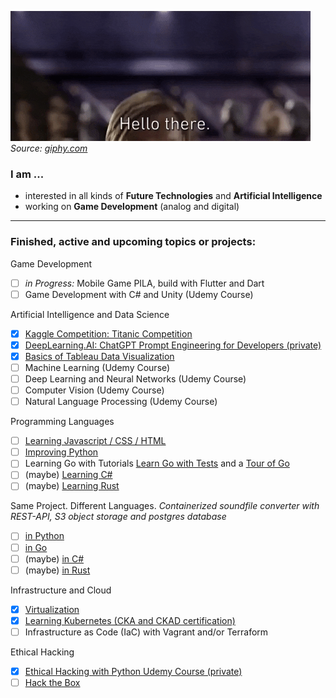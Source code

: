![alt text](./giphy-hello-there.gif)\
_Source: [giphy.com](https://giphy.com/gifs/starwars-star-wars-episode-3-xTiIzJSKB4l7xTouE8)_

<!--
**FOehlschlaeger/FOehlschlaeger** is a ✨ _special_ ✨ repository because its `README.md` (this file) appears on your GitHub profile.
-->

### I am ...
- interested in all kinds of **Future Technologies** and **Artificial Intelligence**
- working on **Game Development** (analog and digital)

<!--
---
### OpenSource Contributions
- [Deepl Python](https://github.com/DeepLcom/deepl-python)
- ...
-->

---
### Finished, active and upcoming topics or projects:
Game Development
- [ ] *in Progress:* Mobile Game PILA, build with Flutter and Dart
- [ ] Game Development with C# and Unity (Udemy Course)

Artificial Intelligence and Data Science
- [x] [Kaggle Competition: Titanic Competition](https://github.com/FOehlschlaeger/Kaggle_Titanic)
- [x] [DeepLearning.AI: ChatGPT Prompt Engineering for Developers (private)](https://github.com/FOehlschlaeger/deeplearning.ai-courses/tree/main/ChatGPT-Prompt-Engineering-for-Developers)
- [x] [Basics of Tableau Data Visualization](https://github.com/FOehlschlaeger/udemy-tableau-fundamentals-of-data-visualization)
- [ ] Machine Learning (Udemy Course)
- [ ] Deep Learning and Neural Networks (Udemy Course)
- [ ] Computer Vision (Udemy Course)
- [ ] Natural Language Processing (Udemy Course)

Programming Languages
- [ ] [Learning Javascript / CSS / HTML](https://github.com/FOehlschlaeger/Learning-Javascript-CSS-HTML)
- [ ] [Improving Python](https://github.com/FOehlschlaeger/Improving-Python)
- [ ] Learning Go with Tutorials [Learn Go with Tests](https://github.com/FOehlschlaeger/Learn-Go-with-Tests) and a [Tour of Go](https://go.dev/tour/welcome/1)
- [ ] (maybe) [Learning C#](https://github.com/FOehlschlaeger/Learning-C-Sharp)
- [ ] (maybe) [Learning Rust](https://doc.rust-lang.org/book/)

Same Project. Different Languages. *Containerized soundfile converter with REST-API, S3 object storage and postgres database*
- [ ] [in Python]()
- [ ] [in Go]()
- [ ] (maybe) [in C#]()
- [ ] (maybe) [in Rust]()

Infrastructure and Cloud
- [x] [Virtualization](https://github.com/FOehlschlaeger/Virtualization)
- [x] [Learning Kubernetes (CKA and CKAD certification)](https://github.com/FOehlschlaeger/Learning-Kubernetes)
- [ ] Infrastructure as Code (IaC) with Vagrant and/or Terraform

Ethical Hacking
- [x] [Ethical Hacking with Python Udemy Course (private)](https://github.com/FOehlschlaeger/udemy-ethical-hacking-python)
- [ ] [Hack the Box](https://www.hackthebox.com/)

<!--
General Software Development, Tools and Frameworks
- [ ] [Bash Scripting](https://github.com/FOehlschlaeger/Learn-Bash-Scripting)
- [ ] [Clean Code (Udemy Course)]()
- [ ] [Learning Elasticsearch and ELK stack](https://github.com/FOehlschlaeger/Learning-Elastic)
-->
